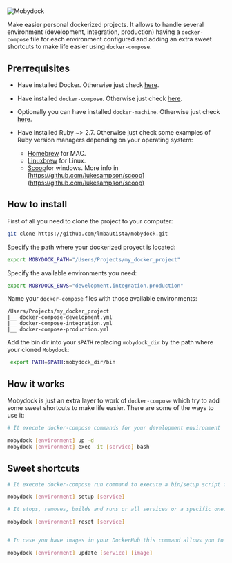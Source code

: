 #

![Mobydock][logo-mobydock]

Make easier personal dockerized projects. It allows to handle several environment (development, integration, production) having a `docker-compose` file for each environment configured and adding an extra sweet shortcuts to make life easier using `docker-compose`.

## Prerrequisites

* Have installed Docker. Otherwise just check [here](https://docs.docker.com/v17.09/engine/installation/).

* Have installed `docker-compose`. Otherwise just check [here](https://docs.docker.com/compose/install/).

* Optionally you can have installed `docker-machine`. Otherwise just check [here](https://docs.docker.com/machine/install-machine/).

* Have installed Ruby ~> 2.7. Otherwise just check some examples of Ruby version managers depending on your operating system:

  * [Homebrew](https://brew.sh/) for MAC.
  * [Linuxbrew](http://linuxbrew.sh/) for Linux.
  * [Scoop](http://scoop.sh/)for windows. More info in [https://github.com/lukesampson/scoop](https://github.com/lukesampson/scoop)

## How to install

First of all you need to clone the project to your computer:

```sh
git clone https://github.com/lmbautista/mobydock.git
```

Specify the path where your dockerized proyect is located:

```sh
export MOBYDOCK_PATH="/Users/Projects/my_docker_project"
```

Specify the available environments you need:

```sh
export MOBYDOCK_ENVS="development,integration,production"
```

Name your `docker-compose` files with those available environments:

```plain
/Users/Projects/my_docker_project
|__ docker-compose-development.yml
|__ docker-compose-integration.yml
|__ docker-compose-production.yml
```

Add the bin dir into your `$PATH` replacing `mobydock_dir` by the path where your cloned `Mobydock`:

```sh
 export PATH=$PATH:mobydock_dir/bin
```

## How it works

Mobydock is just an extra layer to work of `docker-compose` which try to add some sweet shortcuts to make life easier. There are some of the ways to use it:

```sh
# It execute docker-compose commands for your development environment

mobydock [environment] up -d
mobydock [environment] exec -it [service] bash
```

## Sweet shortcuts

```sh
# It execute docker-compose run command to execute a bin/setup script file for your service defined in your development environment

mobydock [environment] setup [service]
```

```sh
# It stops, removes, builds and runs or all services or a specific one.

mobydock [environment] reset [service]
```

```sh

# In case you have images in your DockerHub this command allows you to refresh that image locally and regenerate the container or the target service

mobydock [environment] update [service] [image]
```

[logo-mobydock]: https://user-images.githubusercontent.com/6224703/99860828-90d58a80-2b94-11eb-8a9f-aa5171bc4ad9.png "Mobydock"
